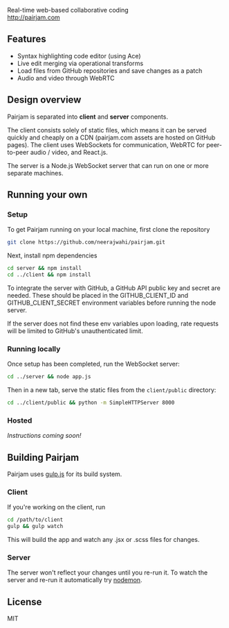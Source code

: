 Real-time web-based collaborative coding<br/>
http://pairjam.com

## Features
- Syntax highlighting code editor (using Ace)
- Live edit merging via operational transforms
- Load files from GitHub repositories and save changes as a patch
- Audio and video through WebRTC

## Design overview
Pairjam is separated into **client** and **server** components.

The client consists solely of static files, which means it can be served quickly and cheaply on a CDN (pairjam.com assets are hosted on GitHub pages). The client uses WebSockets for communication, WebRTC for peer-to-peer audio / video, and React.js.

The server is a Node.js WebSocket server that can run on one or more separate machines.

## Running your own
### Setup
To get Pairjam running on your local machine, first clone the repository
```bash
git clone https://github.com/neerajwahi/pairjam.git
```

Next, install npm dependencies
```bash
cd server && npm install
cd ../client && npm install
```

To integrate the server with GitHub, a GitHub API public key and secret are needed. These should be placed in the GITHUB_CLIENT_ID and GITHUB_CLIENT_SECRET environment variables before running the node server.

If the server does not find these env variables upon loading, rate requests will be limited to GitHub's unauthenticated limit.

### Running locally
Once setup has been completed, run the WebSocket server:
```bash
cd ../server && node app.js
```

Then in a new tab, serve the static files from the `client/public` directory:
```bash
cd ../client/public && python -m SimpleHTTPServer 8000
```

### Hosted
*Instructions coming soon!*

## Building Pairjam
Pairjam uses [gulp.js](http://gulpjs.com/) for its build system.

### Client
If you're working on the client, run
```bash
cd /path/to/client
gulp && gulp watch
```
This will build the app and watch any .jsx or .scss files for changes.

### Server
The server won't reflect your changes until you re-run it. To watch the server and re-run it automatically try [nodemon](http://nodemon.io/).

## License
MIT
